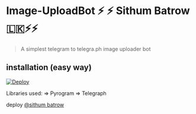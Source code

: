 # Image-UploadBot ⚡️ ⚡️ Sithum Batrow 🇱🇰⚡️⚡️

> A simplest telegram to telegra.ph image uploader bot

## installation (easy way)

[![Deploy](https://www.herokucdn.com/deploy/button.svg)](https://heroku.com/deploy?template=https://github.com/sbatrow/Image-UploadBotSI)

Libraries used: => Pyrogram => Telegraph

deploy [@sithum batrow](https://t.me/sibatrow)

